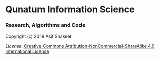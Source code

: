 # Qunatum Information Science 

###  Research, Algorithms and Code

Copyright (c) 2019 Asif Shakeel

*License*: <a rel="license" href="http://creativecommons.org/licenses/by-nc-sa/4.0/">Creative Commons Attribution-NonCommercial-ShareAlike 4.0 International License</a>
